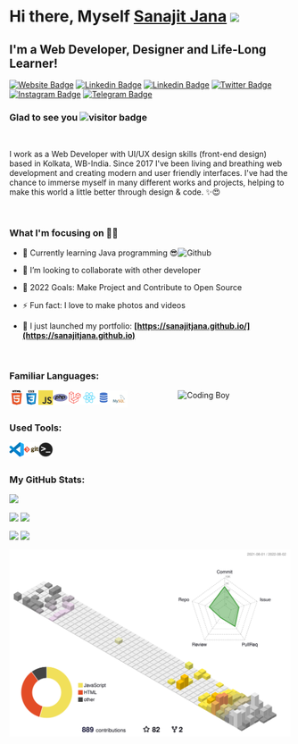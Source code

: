 <!-- This Sanajit-Jana/sanajitjana's Repository is most important and valuable repository because its `README.md` (this file) appears as Github profile. -->

# Hi there, Myself <a href="https://sanajitjana.github.io" target="_blank">Sanajit Jana</a> <img src="https://media.giphy.com/media/hvRJCLFzcasrR4ia7z/giphy.gif" width="25px">

## I'm a Web Developer, Designer and Life-Long Learner!

[![Website Badge](https://img.shields.io/badge/Website-3b5998?style=flat-square&logo=google-chrome&logoColor=white)](https://sanajitjana.github.io)
[![Linkedin Badge](https://img.shields.io/badge/-LinkedIn-0e76a8?style=flat-square&logo=Linkedin&logoColor=white)](https://www.linkedin.com/in/sanajitjana01/)
[![Linkedin Badge](https://img.shields.io/badge/-Facebook-00acee?style=flat-square&logo=Facebook&logoColor=white)](https://www.facebook.com/sanajitjana01)
[![Twitter Badge](https://img.shields.io/badge/-Twitter-00acee?style=flat-square&logo=Twitter&logoColor=white)](https://twitter.com/sanajitjana01)
[![Instagram Badge](https://img.shields.io/badge/-Instagram-e4405f?style=flat-square&logo=Instagram&logoColor=white)](https://www.instagram.com/sanajitjana01/)
[![Telegram Badge](https://img.shields.io/badge/-Medium-00acee?style=flat-square&logo=Medium&logoColor=white)](https://sanajitjana.medium.com/)

### Glad to see you ![visitor badge](https://visitor-badge.laobi.icu/badge?page_id=sanajitjana.visitor-badge.issue.1&title=Github%20Visitors)

<br/>

I work as a Web Developer with UI/UX design skills (front-end design) based in Kolkata, WB-India.
Since 2017 I've been living and breathing web development and creating modern and user friendly interfaces. I've had the chance to immerse myself in many different works and projects, helping to make this world a little better through design & code. ✨😍

<br/>

### What I'm focusing on 👨‍💻

<img width="40%" align="right" alt="Github" src="https://raw.githubusercontent.com/onimur/.github/master/.resources/git-header.svg" />

- 🌱 Currently learning Java programming 😎
- 👯 I’m looking to collaborate with other developer
- 🥅 2022 Goals: Make Project and Contribute to Open Source
- ⚡ Fun fact: I love to make photos and videos
- 🔭 I just launched my portfolio: **[https://sanajitjana.github.io/](https://sanajitjana.github.io)**

  <br />

### Familiar Languages:

<img width="40%" align="right" alt="Coding Boy" src="https://github.com/sanajitjana/sanajitjana/blob/master/coding.gif?raw=true" />

<img align="left" alt="HTML5" width="26px" src="https://raw.githubusercontent.com/github/explore/80688e429a7d4ef2fca1e82350fe8e3517d3494d/topics/html/html.png" />
<img align="left" alt="CSS3" width="26px" src="https://raw.githubusercontent.com/github/explore/80688e429a7d4ef2fca1e82350fe8e3517d3494d/topics/css/css.png" />
<img align="left" alt="JavaScript" width="26px" src="https://raw.githubusercontent.com/github/explore/80688e429a7d4ef2fca1e82350fe8e3517d3494d/topics/javascript/javascript.png" />
<img align="left" alt="Php" width="26px" src="https://raw.githubusercontent.com/github/explore/80688e429a7d4ef2fca1e82350fe8e3517d3494d/topics/php/php.png" />
<img align="left" alt="Laravel" width="26px" src="https://raw.githubusercontent.com/github/explore/80688e429a7d4ef2fca1e82350fe8e3517d3494d/topics/laravel/laravel.png" />
<img align="left" alt="React" width="26px" src="https://raw.githubusercontent.com/github/explore/80688e429a7d4ef2fca1e82350fe8e3517d3494d/topics/react/react.png" />
<img align="left" alt="SQL" width="26px" src="https://raw.githubusercontent.com/github/explore/80688e429a7d4ef2fca1e82350fe8e3517d3494d/topics/sql/sql.png" />
<img align="left" alt="MySQL" width="30px" src="https://raw.githubusercontent.com/github/explore/80688e429a7d4ef2fca1e82350fe8e3517d3494d/topics/mysql/mysql.png" />

<br/>
<br/>

### Used Tools:

<img align="left" alt="Visual Studio Code" width="26px" src="https://raw.githubusercontent.com/github/explore/80688e429a7d4ef2fca1e82350fe8e3517d3494d/topics/visual-studio-code/visual-studio-code.png" />
<img align="left" alt="Git" width="26px" src="https://raw.githubusercontent.com/github/explore/80688e429a7d4ef2fca1e82350fe8e3517d3494d/topics/git/git.png" />
<img align="left" alt="Terminal" width="26px" src="https://raw.githubusercontent.com/github/explore/80688e429a7d4ef2fca1e82350fe8e3517d3494d/topics/terminal/terminal.png" />

<br />
<br />

### My GitHub Stats:

<p>
<img src="https://activity-graph.herokuapp.com/graph?username=sanajitjana&show_icons=true&hide_border=true&&count_private=true&include_all_commits=true" />
</p>

<!-- ![Sanajit's 𝚐𝚒𝚝𝚑𝚞𝚋 𝚐𝚛𝚊𝚙𝚑](https://activity-graph.herokuapp.com/graph?username=sanajitjana&show_icons=true&hide_border=true&&count_private=true&include_all_commits=true) -->

<p>
  <img src="https://github-readme-stats.vercel.app/api?username=sanajitjana&show_icons=true&hide_border=true&&count_private=true&include_all_commits=true" />
  <img src="https://github-readme-streak-stats.herokuapp.com/?user=sanajitjana&show_icons=true&hide_border=true&&count_private=true&include_all_commits=true"/>
</p>

<p>
<img height="180em" src="https://github-readme-stats.vercel.app/api/top-langs/?username=sanajitjana&exclude_repo=KNN-Image-Classification&show_icons=true&hide_border=true&layout=compact&langs_count=8"/>
<img height="180em" src="https://github-readme-stats.vercel.app/api?username=sanajitjana&show_icons=true&locale=en&count_private=true&hide_rank=true&custom_title=My%20GitHub%20Stats&disable_animations=true&theme=radical"/>
</p>

![](./profile-3d-contrib/profile-south-season-animate.svg)

